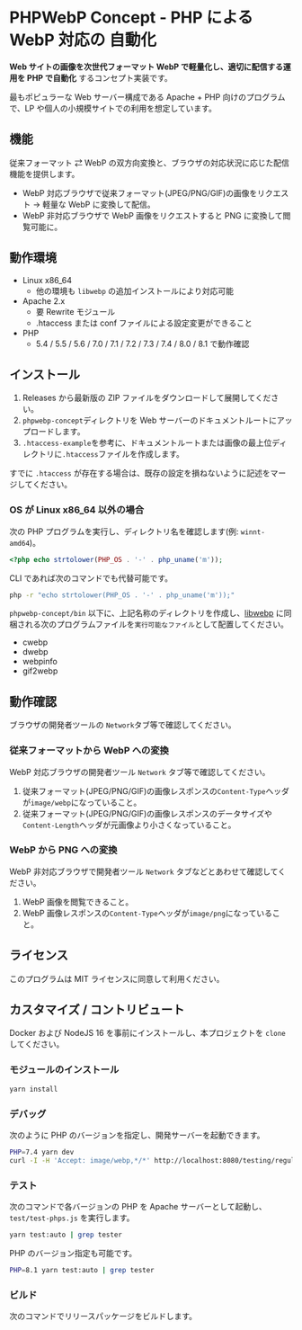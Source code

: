 # PHPWebP Concept - PHP による WebP 対応の 自動化

**Web サイトの画像を次世代フォーマット WebP で軽量化し、適切に配信する運用を PHP で自動化** するコンセプト実装です。

最もポピュラーな Web サーバー構成である Apache + PHP 向けのプログラムで、LP や個人の小規模サイトでの利用を想定しています。

## 機能

従来フォーマット ⇄ WebP の双方向変換と、ブラウザの対応状況に応じた配信機能を提供します。

- WebP 対応ブラウザで従来フォーマット(JPEG/PNG/GIF)の画像をリクエスト → 軽量な WebP に変換して配信。
- WebP 非対応ブラウザで WebP 画像をリクエストすると PNG に変換して閲覧可能に。

## 動作環境

- Linux x86_64
  - 他の環境も `libwebp` の追加インストールにより対応可能
- Apache 2.x
  - 要 Rewrite モジュール
  - .htaccess または conf ファイルによる設定変更ができること
- PHP
  - 5.4 / 5.5 / 5.6 / 7.0 / 7.1 / 7.2 / 7.3 / 7.4 / 8.0 / 8.1 で動作確認

## インストール

1. Releases から最新版の ZIP ファイルをダウンロードして展開してください。
2. `phpwebp-concept`ディレクトリを Web サーバーのドキュメントルートにアップロードします。
3. `.htaccess-example`を参考に、ドキュメントルートまたは画像の最上位ディレクトリに`.htaccess`ファイルを作成します。

すでに `.htaccess` が存在する場合は、既存の設定を損ねないように記述をマージしてください。

### OS が Linux x86_64 以外の場合

次の PHP プログラムを実行し、ディレクトリ名を確認します(例: `winnt-amd64`)。

```php
<?php echo strtolower(PHP_OS . '-' . php_uname('m'));
```

CLI であれば次のコマンドでも代替可能です。

```bash
php -r "echo strtolower(PHP_OS . '-' . php_uname('m'));"
```

`phpwebp-concept/bin` 以下に、上記名称のディレクトリを作成し、[libwebp](https://developers.google.com/speed/webp/download) に同梱される次のプログラムファイルを`実行可能なファイル`として配置してください。

- cwebp
- dwebp
- webpinfo
- gif2webp

## 動作確認

ブラウザの開発者ツールの `Network`タブ等で確認してください。

### 従来フォーマットから WebP への変換

WebP 対応ブラウザの開発者ツール `Network` タブ等で確認してください。

1. 従来フォーマット(JPEG/PNG/GIF)の画像レスポンスの`Content-Type`ヘッダが`image/webp`になっていること。
2. 従来フォーマット(JPEG/PNG/GIF)の画像レスポンスのデータサイズや`Content-Length`ヘッダが元画像より小さくなっていること。

### WebP から PNG への変換

WebP 非対応ブラウザで開発者ツール `Network` タブなどとあわせて確認してください。

1. WebP 画像を閲覧できること。
2. WebP 画像レスポンスの`Content-Type`ヘッダが`image/png`になっていること。

## ライセンス

このプログラムは MIT ライセンスに同意して利用ください。

## カスタマイズ / コントリビュート

Docker および NodeJS 16 を事前にインストールし、本プロジェクトを `clone` してください。

### モジュールのインストール

```bash
yarn install
```

### デバッグ

次のように PHP のバージョンを指定し、開発サーバーを起動できます。

```bash
PHP=7.4 yarn dev
curl -I -H 'Accept: image/webp,*/*' http://localhost:8080/testing/regular.jpg
```

### テスト

次のコマンドで各バージョンの PHP を Apache サーバーとして起動し、`test/test-phps.js` を実行します。

```bash
yarn test:auto | grep tester
```

PHP のバージョン指定も可能です。

```bash
PHP=8.1 yarn test:auto | grep tester
```

### ビルド

次のコマンドでリリースパッケージをビルドします。
